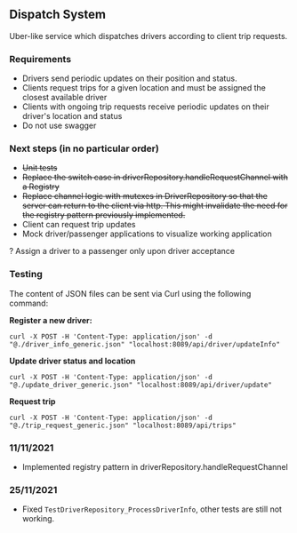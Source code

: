 ## Dispatch System

Uber-like service which dispatches drivers according to client trip requests.

### Requirements

- Drivers send periodic updates on their position and status.
- Clients request trips for a given location and must be assigned the closest available driver
- Clients with ongoing trip requests receive periodic updates on their driver's location and status
- Do not use swagger

### Next steps (in no particular order)

- ~~Unit tests~~
- ~~Replace the switch case in driverRepository.handleRequestChannel with a Registry~~
- ~~Replace channel logic with mutexes in DriverRepository so that the server can return to the client via http. This might invalidate the need for the registry pattern previously implemented.~~
- Client can request trip updates
- Mock driver/passenger applications to visualize working application

? Assign a driver to a passenger only upon driver acceptance

### Testing

The content of JSON files can be sent via Curl using the following command:

**Register a new driver:**

`curl -X POST -H 'Content-Type: application/json' -d "@./driver_info_generic.json" "localhost:8089/api/driver/updateInfo"`

**Update driver status and location**

`curl -X POST -H 'Content-Type: application/json' -d "@./update_driver_generic.json" "localhost:8089/api/driver/update"`

**Request trip**

`curl -X POST -H 'Content-Type: application/json' -d "@./trip_request_generic.json" "localhost:8089/api/trips"`

### 11/11/2021

- Implemented registry pattern in driverRepository.handleRequestChannel

### 25/11/2021

- Fixed `TestDriverRepository_ProcessDriverInfo`, other tests are still not working.